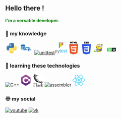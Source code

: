 ## Hello there !

**<span style="color:green">I'm a versatile developer.</span>**

### 🧠 my knowledge

[<img src="res/python-original.svg" alt="python" width="40" height="40"/>](https://github.com/python)[<img src="res/sql.jpg" alt="sql" width="52" height="40"/>](https://github.com/python)[<img src="https://avatars.mds.yandex.net/i?id=57966ff4263dab1dd82bc82f5eb591b2286f3390-8357950-images-thumbs&n=13" alt="unittest" width="40" height="40"/>](https://github.com/python)[<img src="res/pytest.png" alt="pytest" width="40" height="40"/>](https://github.com/python)[<img src="res/html.png" alt="html" width="40" height="40"/>](https://github.com/python)[<img src="res/css.png" alt="css" width="40" height="40"/>](https://github.com/python)[<img src="res/pygame-head-party.png" alt="pygame" width="40" height="40"/>](https://github.com/python)[<img src="res/pyqt.png" alt="pyqt" width="40" height="30"/>](https://github.com/python)

### 📕 learning these technologies

[<img src="https://www.digiseller.ru/preview/307467/p1_1986716_c7d6ef4a.png" alt="C++" width="40" height="40"/>](https://github.com/python)[<img src="res/csharp.svg" alt="C#" width="40" height="40"/>](https://github.com/python)[<img src="res/flask.png" alt="flask" width="40" height="40"/>](https://github.com/python)[<img src="https://i.dobrzemieszkaj.pl/i/35/44/70/354470.jpg" alt="assembler" width="40" height="40"/>](https://github.com/python) [<img src="res/react-original.svg" width="40" height="40"/>](https://github.com/python)

### 〠 my social

[<img src="https://sun6-22.userapi.com/s/v1/ig2/Eyg8sk8fZJF-mSjQCbgeLrPLnIyh3ECH-Ui9V0Rfq9TFKwYHd6lTE0UKnZGDrT0B-CF0rOZwKz1gOfanc4NUxPWi.jpg?size=697x697&quality=96&crop=253,0,697,697&ava=1" alt="youtube" width="40" height="40"/>](https://www.youtube.com/channel/UCaVATEOK0MIEcW6lSWT5Rfw) [<img src="https://soyus-s.ru/wp-content/uploads/2021/05/vk.jpg" alt="vk" width="40" height="40"/>](https://vk.com/king_men1)
